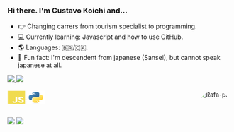 ### Hi there. I'm Gustavo Koichi and...


- 👉 Changing carrers from tourism specialist to programming.
- 💻 Currently learning: Javascript and how to use GitHub.
- 🌎 Languages: 🇧🇷/🇨🇦.
- 🤣 Fun fact: I'm descendent from japanese (Sansei), but cannot speak japanese at all.

<div>
  <a href="https://github.com/gustavokoichi">
  <img height="180em" src="https://github-readme-stats.vercel.app/api?username=gustavokoichi&show_icons=true&theme=dracula&include_all_commits=true&count_private=true"/>
  <img height="180em" src="https://github-readme-stats.vercel.app/api/top-langs/?username=gustavokoichi&layout=compact&langs_count=5&theme=dracula"/>
</div>
  
<div style="display: inline_block"><br>
  <img align="center" alt="Gus-Js" height="30" width="40" src="https://raw.githubusercontent.com/devicons/devicon/master/icons/javascript/javascript-plain.svg">
  <img align="center" alt="Gus-Python" height="30" width="40" src="https://raw.githubusercontent.com/devicons/devicon/master/icons/python/python-original.svg">
  <img align="right" alt="Rafa-pic" height="150" style="border-radius:50px;" src="https://i.pinimg.com/originals/9c/b1/59/9cb159ed669f59d43cf2abc56c33f6a4.gif">
</div>
  
  ##
 
<div> 
  <a href = "mailto:guga_koichi@hotmail.com"><img src="https://img.shields.io/badge/Microsoft_Outlook-0078D4?style=for-the-badge&logo=microsoft-outlook&logoColor=white" target="_blank"></a>
  <a href="https://www.linkedin.com/in/gustavo-koichi-79b5b2a1/" target="_blank"><img src="https://img.shields.io/badge/-LinkedIn-%230077B5?style=for-the-badge&logo=linkedin&logoColor=white" target="_blank"></a> 
 
 
</div>
